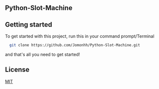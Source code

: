 ## Python-Slot-Machine


## Getting started

To get started with this project, run this in your command prompt/Terminal 

```bash
  git clone https://github.com/Jomonhh/Python-Slot-Machine.git
```
and that's all you need to get started!
## License

[MIT](https://choosealicense.com/licenses/mit/)
